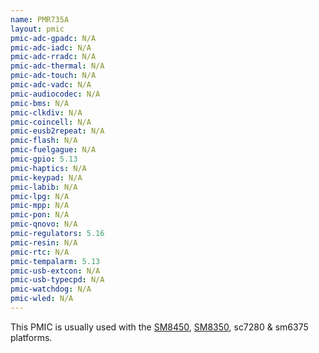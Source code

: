 ```yaml
---
name: PMR735A
layout: pmic
pmic-adc-gpadc: N/A
pmic-adc-iadc: N/A
pmic-adc-rradc: N/A
pmic-adc-thermal: N/A
pmic-adc-touch: N/A
pmic-adc-vadc: N/A
pmic-audiocodec: N/A
pmic-bms: N/A
pmic-clkdiv: N/A
pmic-coincell: N/A
pmic-eusb2repeat: N/A
pmic-flash: N/A
pmic-fuelgague: N/A
pmic-gpio: 5.13
pmic-haptics: N/A
pmic-keypad: N/A
pmic-labib: N/A
pmic-lpg: N/A
pmic-mpp: N/A
pmic-pon: N/A
pmic-qnovo: N/A
pmic-regulators: 5.16
pmic-resin: N/A
pmic-rtc: N/A
pmic-tempalarm: 5.13
pmic-usb-extcon: N/A
pmic-usb-typecpd: N/A
pmic-watchdog: N/A
pmic-wled: N/A
---
```

This PMIC is usually used with the [SM8450](../soc/sm8450), [SM8350](../soc/sm8350), sc7280 & sm6375 platforms.

